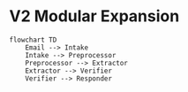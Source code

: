 # V2 Modular Expansion

```mermaid
flowchart TD
    Email --> Intake
    Intake --> Preprocessor
    Preprocessor --> Extractor
    Extractor --> Verifier
    Verifier --> Responder
```
